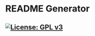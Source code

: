 # README Generator
  ## [![License: GPL v3](https://img.shields.io/badge/License-GPLv3-blue.svg)](https://www.gnu.org/licenses/gpl-3.0)
